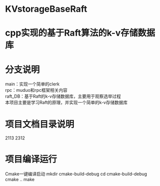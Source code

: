# KVstorageBaseRaft
# cpp实现的基于Raft算法的k-v存储数据库
# 分支说明
main：实现一个简单的clerk  
rpc：muduo和rpc框架相关内容  
raft_DB：基于Raft的k-v存储数据库，主要用于观察选举过程  
本项目主要是学习Raft的原理，并实现一个简单的k-v存储数据库
# 项目文档目录说明
2113
2312
# 项目编译运行
Cmake一键编译启动
mkdir cmake-build-debug
cd cmake-build-debug
cmake ..
make

